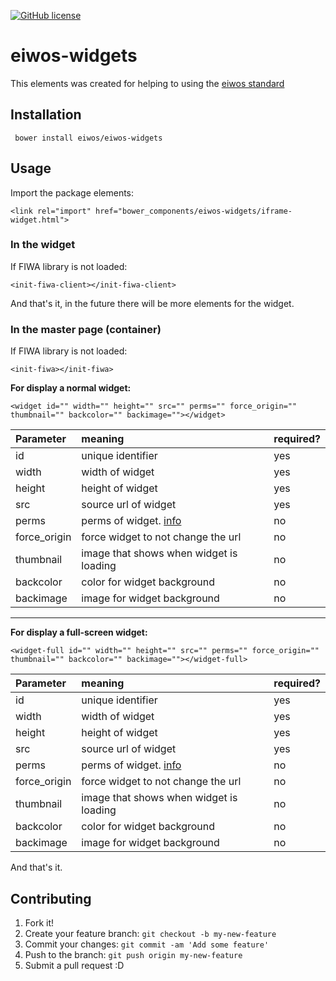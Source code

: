 [![GitHub license](https://img.shields.io/badge/license-MIT-blue.svg)](https://raw.githubusercontent.com/eiwos/eiwos-widgets/master/LICENCE)
# eiwos-widgets

This elements was created for helping to using the [eiwos standard](https://beartek.pw/eiwos/)

## Installation

```
 bower install eiwos/eiwos-widgets
```

## Usage

Import the package elements:
```
<link rel="import" href="bower_components/eiwos-widgets/iframe-widget.html">
```
### In the widget
If FIWA library is not loaded:
```
<init-fiwa-client></init-fiwa-client>
```
And that's it, in the future there will be more elements for the widget.

### In the master page (container)
If FIWA library is not loaded:
```
<init-fiwa></init-fiwa>
```

**For display a normal widget:**
```
<widget id="" width="" height="" src="" perms="" force_origin="" thumbnail="" backcolor="" backimage=""></widget>
```
| Parameter      | meaning           | required? |
| :------------- | :---------------- |:--------- |
| id             | unique identifier | yes       |
| width          | width of widget   | yes       |
| height         | height of widget  | yes       |
| src            | source url of widget | yes    |
| perms          | perms of widget. [info](http://www.w3schools.com/tags/att_iframe_sandbox.asp) | no       |
| force_origin   | force widget to not change the url | no       |
| thumbnail      | image that shows when widget is loading | no  |
| backcolor      | color for widget background | no       |
| backimage      | image for widget background  | no      |
___
**For display a full-screen widget:**
```
<widget-full id="" width="" height="" src="" perms="" force_origin="" thumbnail="" backcolor="" backimage=""></widget-full>
```
| Parameter      | meaning           | required? |
| :------------- | :---------------- |:--------- |
| id             | unique identifier | yes       |
| width          | width of widget   | yes       |
| height         | height of widget  | yes       |
| src            | source url of widget | yes    |
| perms          | perms of widget. [info](http://www.w3schools.com/tags/att_iframe_sandbox.asp) | no       |
| force_origin   | force widget to not change the url | no       |
| thumbnail      | image that shows when widget is loading | no  |
| backcolor      | color for widget background | no       |
| backimage      | image for widget background  | no      |

And that's it.
## Contributing

1. Fork it!
2. Create your feature branch: `git checkout -b my-new-feature`
3. Commit your changes: `git commit -am 'Add some feature'`
4. Push to the branch: `git push origin my-new-feature`
5. Submit a pull request :D
